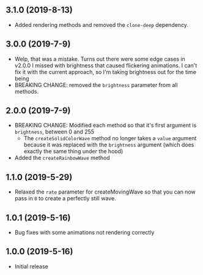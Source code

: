 ## 3.1.0 (2019-8-13)

- Added rendering methods and removed the `clone-deep` dependency.

## 3.0.0 (2019-7-9)

- Welp, that was a mistake. Turns out there were some edge cases in v2.0.0 I missed with brightness that caused flickering animations. I can't fix it with the current approach, so I'm taking brightness out for the time being
- BREAKING CHANGE: removed the `brightness` parameter from all methods.

## 2.0.0 (2019-7-9)

- BREAKING CHANGE: Modified each method so that it's first argument is `brightness`, between 0 and 255
    - The `createSolidColorWave` method no longer takes a `value` argument because it was replaced with the `brightness` argument (which does exactly the same thing under the hood)
- Added the `createRainbowWave` method

## 1.1.0 (2019-5-29)

- Relaxed the `rate` parameter for createMovingWave so that you can now pass in `0` to create a perfectly still wave.

## 1.0.1 (2019-5-16)

- Bug fixes with some animations not rendering correctly

## 1.0.0 (2019-5-16)

- Initial release
